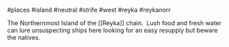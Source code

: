 #places #island  #neutral #strife #west #reyka #reykanorr

The Northernmost Island of the [[Reyka]] chain.  Lush food and fresh water can lure unsuspecting ships here looking for an easy resupply but beware the natives.